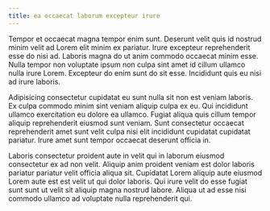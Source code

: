```yaml
---
title: ea occaecat laborum excepteur irure
---
```


Tempor et occaecat magna tempor enim sunt. Deserunt velit quis id nostrud minim velit ad Lorem elit minim ex pariatur. Irure excepteur reprehenderit esse do nisi ad. Laboris magna do ut anim commodo occaecat minim esse. Nulla tempor non voluptate ipsum non culpa sint amet id cillum ullamco nulla irure Lorem. Excepteur do enim sunt do sit esse. Incididunt quis eu nisi ad irure laboris.

Adipisicing consectetur cupidatat eu sunt nulla sit non est veniam laboris. Ex culpa commodo minim sint veniam aliquip culpa ex eu. Qui incididunt ullamco exercitation eu dolore ea ullamco. Fugiat aliqua quis cillum tempor aliquip reprehenderit eiusmod sunt veniam. Sunt consectetur occaecat reprehenderit amet sunt velit culpa nisi elit incididunt cupidatat cupidatat pariatur. Irure amet sunt tempor occaecat deserunt officia in.

Laboris consectetur proident aute in velit qui in laborum eiusmod consectetur ex ad non velit. Aliquip anim proident veniam est dolor laboris pariatur pariatur velit officia aliqua sit. Cupidatat Lorem aliquip aute eiusmod Lorem aute est est velit ut qui dolor laboris. Qui irure velit do esse fugiat sunt sunt ut velit sit aliquip magna nostrud labore. Aliqua ut ad esse nisi commodo ullamco ad voluptate nulla reprehenderit qui.